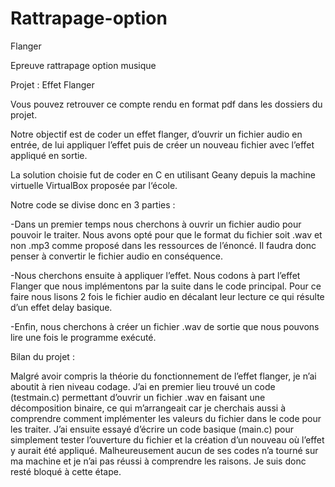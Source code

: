# Rattrapage-option
Flanger

Epreuve rattrapage option musique

Projet : Effet Flanger

Vous pouvez retrouver ce  compte rendu en format pdf dans les dossiers du projet.

Notre objectif est de coder un effet flanger, d’ouvrir un fichier audio en entrée, de lui appliquer l’effet puis de créer un nouveau fichier avec l’effet appliqué en sortie.

La solution choisie fut de coder en C en utilisant Geany depuis la machine virtuelle VirtualBox proposée par l‘école.

Notre code se divise donc en 3 parties :

-Dans un premier temps nous cherchons à ouvrir un fichier audio pour pouvoir le traiter. Nous avons opté pour que le format du fichier soit .wav et non .mp3 comme proposé dans les ressources de l’énoncé. Il faudra donc penser à convertir le fichier audio en conséquence.

-Nous cherchons ensuite à appliquer l’effet. Nous codons à part l’effet Flanger que nous implémentons par la suite dans le code principal. Pour ce faire nous lisons 2 fois le fichier audio en décalant leur lecture ce qui résulte d’un effet delay basique.

-Enfin, nous cherchons à créer un fichier .wav de sortie que nous pouvons lire une fois le programme exécuté.

Bilan du projet : 

Malgré avoir compris la théorie du fonctionnement de l’effet flanger, je n’ai aboutit à rien niveau codage.
J’ai en premier lieu trouvé un code (testmain.c) permettant d’ouvrir un fichier .wav en faisant une décomposition binaire, ce qui m’arrangeait car je cherchais aussi à comprendre comment implémenter les valeurs du fichier dans le code pour les traiter.
J’ai ensuite essayé d’écrire un code basique (main.c) pour simplement tester l’ouverture du fichier et la création d’un nouveau où l’effet y aurait été appliqué.
Malheureusement aucun de ses codes n’a tourné sur ma machine et je n’ai pas réussi à comprendre les raisons. Je suis donc resté bloqué à cette étape.

